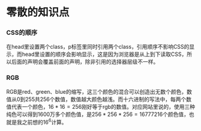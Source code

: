 # 零散的知识点
### CSS的顺序
在head里设置两个class，p标签里同时引用两个class，引用顺序不影响CSS的显示，而head里设置的顺序会影响显示，这是因为浏览器是从上到下读取CSS，所以后面的声明会覆盖前面的声明，除非引用的选择器层级不一样。

### RGB
RGB是red、green、blue的缩写，这三个颜色的混合可以创造出无数个颜色，数值从0到255共256个数值，数值越大颜色越浅。而十六进制的写法中，每两个数值代表一个颜色，$16*16=256$刚好等于rgb的数值。对应网站里说的，使用三种纯色可以得到1600万多个颜色值，是$256*256*256=16777216$个颜色值，也就是我之前想的16<sup>6</sup>计算。